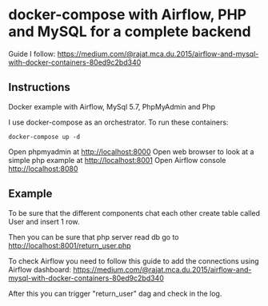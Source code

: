 # docker-compose with Airflow, PHP and MySQL for a complete backend

Guide I follow: https://medium.com/@rajat.mca.du.2015/airflow-and-mysql-with-docker-containers-80ed9c2bd340

## Instructions

Docker example with Airflow, MySql 5.7, PhpMyAdmin and Php

I use docker-compose as an orchestrator. To run these containers:

```
docker-compose up -d
```

Open phpmyadmin at [http://localhost:8000](http://localhost:8000)
Open web browser to look at a simple php example at [http://localhost:8001](http://localhost:8001)
Open Airflow console [http://localhost:8080](http://localhost:8001)

## Example

To be sure that the different components chat each other create table called User and insert 1 row. 

Then you can be sure that php server read db go to [http://localhost:8001/return_user.php](http://localhost:8001/return_user.php)

To check Airflow you need to follow this guide to add the connections using Airflow dashboard: https://medium.com/@rajat.mca.du.2015/airflow-and-mysql-with-docker-containers-80ed9c2bd340

After this you can trigger "return_user" dag and check in the log.
